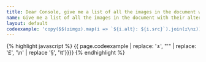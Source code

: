 ```yaml
---
title: Dear Console, give me a list of all the images in the document with their alternative text
name: Give me a list of all the images in the document with their alternative text
layout: default
codeexample: 'copy($$(±img±).map(i => `${i.alt}: ${i.src}`).join(±\n±))'
---
```


{% highlight javascript %}
{{ page.codeexample | replace: '±', "'" | replace: '£', '\n' | replace '§', '\t'}}}}
{% endhighlight %}

